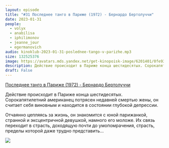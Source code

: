 ```yaml
---
layout: episode
title: "#31 Последнее танго в Париже (1972) - Бернардо Бертолуччи"
date: 2023-01-31
people:
  - volyx
  - anabilisa
  - iphilimonov
  - jeanne_jour
  - egermanovich
audio: kinoklub-2023-01-31-poslednee-tango-v-parizhe.mp3
size: 132525376
image: https://avatars.mds.yandex.net/get-kinopoisk-image/6201401/0fe93d22-3493-4e47-8c7e-40e444201025/600x
description: Действие происходит в Париже конца шестидесятых. Сорокапятилетний американец потрясен недавней смертью жены, он считает себя виновным и находится в состоянии глубокой депрессии. Отчаянно цепляясь за жизнь, он знакомится с юной парижанкой, странной и эксцентричной девушкой, намного его моложе. Их связь переходит в страсть, доходящую почти до умопомрачения, страсть, пределы которой даже трудно представить...
draft: False
---
```


[Последнее танго в Париже (1972) - Бернардо Бертолуччи](https://www.kinopoisk.ru/film/7147/)

Действие происходит в Париже конца шестидесятых. Сорокапятилетний американец потрясен недавней смертью жены, он считает себя виновным и находится в состоянии глубокой депрессии.

Отчаянно цепляясь за жизнь, он знакомится с юной парижанкой, странной и эксцентричной девушкой, намного его моложе. Их связь переходит в страсть, доходящую почти до умопомрачения, страсть, пределы которой даже трудно представить...

![](https://avatars.mds.yandex.net/get-kinopoisk-image/6201401/0fe93d22-3493-4e47-8c7e-40e444201025/600x)


